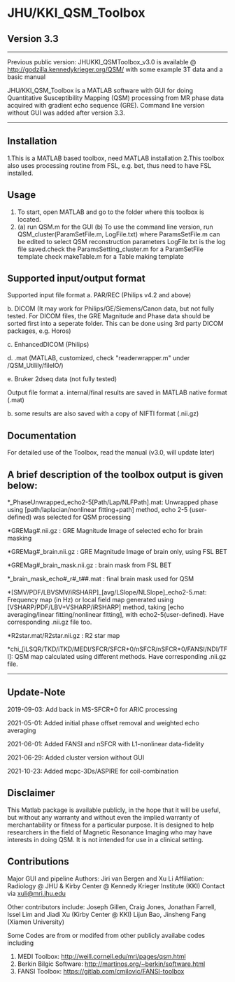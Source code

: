 # JHU/KKI_QSM_Toolbox

## Version 3.3

*************************************************************
Previous public version:
JHUKKI_QSMToolbox_v3.0 is available @ http://godzilla.kennedykrieger.org/QSM/
with some example 3T data and a basic manual


JHU/KKI_QSM_Toolbox is a MATLAB software with GUI for doing Quantitative Susceptibility Mapping (QSM) processing from MR phase data acquired with gradient echo sequence (GRE). Command line version without GUI was added after version 3.3.
*************************************************************

## Installation
1.This is a MATLAB based toolbox, need MATLAB installation
2.This toolbox also uses processing routine from FSL, e.g. bet, thus need to have FSL installed.

## Usage 
1. To start, open MATLAB and go to the folder where this toolbox is located.
2. (a) run QSM.m for the GUI
   (b) To use the command line version, run QSM_cluster(ParamSetFile.m, LogFile.txt)
   where ParamsSetFile.m can be edited to select QSM reconstruction parameters
   LogFile.txt is the log file saved.check the ParamsSetting_cluster.m for a ParamSetFile template
check makeTable.m for a Table making template

## Supported input/output format 
Supported input file format
a. PAR/REC (Philips v4.2 and above)

b. DICOM (It may work for Philips/GE/Siemens/Canon data, but not fully tested. For DICOM files, the GRE Magnitude and Phase data should be sorted first into a seperate folder. This can be done using 3rd party DICOM packages, e.g. Horos) 

c. EnhancedDICOM (Philips) 

d. .mat (MATLAB, customized, check "readerwrapper.m" under /QSM_Utilily/fileIO/)

e. Bruker 2dseq data (not fully tested)

Output file format
a. internal/final results are saved in MATLAB native format (.mat)

b. some results are also saved with a copy of NIFTI format (.nii.gz)


## Documentation
For detailed use of the Toolbox, read the manual (v3.0, will update later)

## A brief description of the toolbox output is given below:
*_PhaseUnwrapped_echo2-5[Path/Lap/NLFPath].mat: Unwrapped phase using [path/laplacian/nonlinear fitting+path] method, echo 2-5 (user-defined) was selected for QSM processing

*GREMag#.nii.gz 			: GRE Magnitude Image of selected echo for brain masking

*GREMag#_brain.nii.gz		: GRE Magnitude Image of brain only, using FSL BET

*GREMag#_brain_mask.nii.gz	: brain mask from FSL BET

*_brain_mask_echo#_r#_t##.mat	: final brain mask used for QSM

*[SMV/PDF/LBVSMV/iRSHARP]_[avg/LSlope/NLSlope]_echo2-5.mat: Frequency map (in Hz) or local field map generated using [VSHARP/PDF/LBV+VSHARP/iRSHARP] method, taking [echo averaging/linear fitting/nonlinear fitting], with echo2-5(user-defined). Have corresponding .nii.gz file too.

*R2star.mat/R2star.nii.gz	: R2 star map

*chi_[iLSQR/TKD/iTKD/MEDI/SFCR/SFCR+0/nSFCR/nSFCR+0/FANSI/NDI/TFI]: QSM map calculated using different methods. Have corresponding .nii.gz file.

--------------------------------------------------------------

## Update-Note
2019-09-03: Add back in MS-SFCR+0 for ARIC processing

2021-05-01: Added initial phase offset removal and weighted echo averaging

2021-06-01: Added FANSI and nSFCR with L1-nonlinear data-fidelity

2021-06-29: Added cluster version without GUI

2021-10-23: Added mcpc-3Ds/ASPIRE for coil-combination

## Disclaimer
This Matlab package is available publicly, in the hope that it will be useful, but without any warranty and without even the implied warranty of merchantability or fitness for a particular purpose. It is designed to help researchers in the field of Magnetic Resonance Imaging who may have interests in doing QSM. It is not intended for use in a clinical setting.

## Contributions
Major GUI and pipeline Authors: 
 Jiri van Bergen and Xu Li
 Affiliation: Radiology @ JHU & Kirby Center @ Kennedy Krieger Institute (KKI)
 Contact via xuli@mri.jhu.edu
 
 Other contributors include:
 Joseph Gillen, Craig Jones, Jonathan Farrell, Issel Lim and Jiadi Xu (Kirby Center @ KKI)
 Lijun Bao, Jinsheng Fang (Xiamen University)
 
 Some Codes are from or modifed from other publicly availabe codes including
 1. MEDI Toolbox:		http://weill.cornell.edu/mri/pages/qsm.html
 2. Berkin Bilgic Software: 	http://martinos.org/~berkin/software.html
 3. FANSI Toolbox: 		https://gitlab.com/cmilovic/FANSI-toolbox

